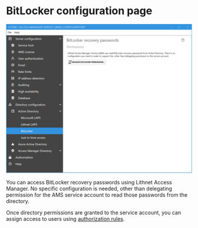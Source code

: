 
# BitLocker configuration page
![](../../images/ui-page-bitlocker.png)

You can access BitLocker recovery passwords using Lithnet Access Manager. No specific configuration is needed, other than delegating permission for the AMS service account to read those passwords from the directory.

Once directory permissions are granted to the service account, you can assign access to users using [authorization rules](Authorization-Page).